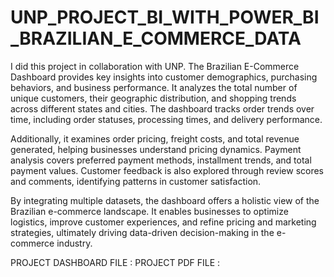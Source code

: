 # UNP_PROJECT_BI_WITH_POWER_BI_BRAZILIAN_E_COMMERCE_DATA

I did this project in collaboration with UNP. The Brazilian E-Commerce Dashboard provides key insights into customer demographics, purchasing behaviors, and business performance. It analyzes the total number of unique customers, their geographic distribution, and shopping trends across different states and cities. The dashboard tracks order trends over time, including order statuses, processing times, and delivery performance.

Additionally, it examines order pricing, freight costs, and total revenue generated, helping businesses understand pricing dynamics. Payment analysis covers preferred payment methods, installment trends, and total payment values. Customer feedback is also explored through review scores and comments, identifying patterns in customer satisfaction.

By integrating multiple datasets, the dashboard offers a holistic view of the Brazilian e-commerce landscape. It enables businesses to optimize logistics, improve customer experiences, and refine pricing and marketing strategies, ultimately driving data-driven decision-making in the e-commerce industry.

PROJECT DASHBOARD FILE :
PROJECT PDF FILE :
